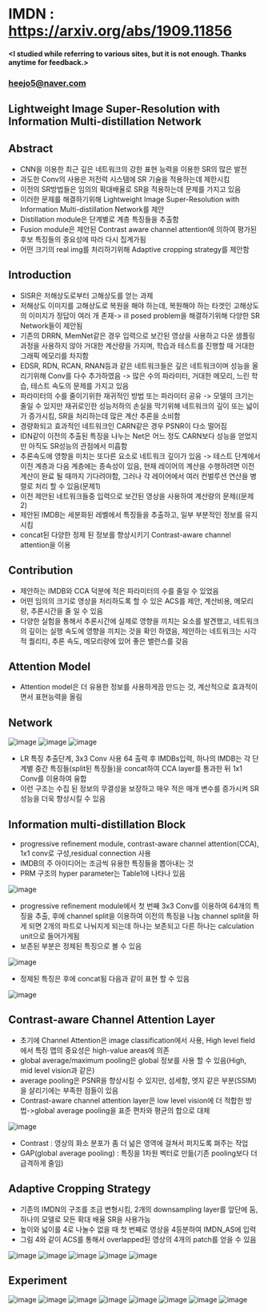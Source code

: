 # IMDN : https://arxiv.org/abs/1909.11856

#### <I studied while referring to various sites, but it is not enough. Thanks anytime for feedback.>
### <heejo5@naver.com>

Lightweight Image Super-Resolution with Information Multi-distillation Network
------------------------------------------------------------------------------
Abstract
--------
  * CNN을 이용한 최근 깊은 네트워크의 강한 표현 능력을 이용한 SR의 많은 발전
  * 과도한 Conv의 사용은 저전력 시스템에 SR 기술을 적용하는데 제한시킴
  * 이전의 SR방법들은 임의의 확대배율로 SR을 적용하는데 문제를 가지고 있음 
  * 이러한 문제를  해결하기위해 Lightweight Image Super-Resolution with Information Multi-distillation Network를 제안
  * Distillation module은 단계별로 계층 특징들을 추출함
  * Fusion module은 제안된 Contrast aware channel attention에 의하여 평가된 후보 특징들의 중요성에 따라 다시 집계가됨
  * 어떤 크기의 real img를 처리하기위해 Adaptive cropping strategy를 제안함

Introduction
------------
  * SISR은 저해상도로부터 고해상도를 얻는 과제
  * 저해상도 이미지를 고해상도로 복원을 해야 하는데, 복원해야 하는 타겟인 고해상도의 이미지가 정답이 여러 개 존재-> ill posed problem을 해결하기위해 다양한 SR Network들이 제안됨
  * 기존의 DRRN, MemNet같은 경우 입력으로 보간된 영상을 사용하고 다운 샘플링 과정을 사용하지 않아 거대한 계산량을 가지며, 학습과 테스트를 진행할 때 거대한 그래픽 메모리를 차지함
  * EDSR, RDN, RCAN, RNAN등과 같은 네트워크들은 깊은 네트워크이며 성능을 올리기위해 Conv를 다수 추가하였음 -> 많은 수의 파라미터, 거대한 메모리, 느린 학습, 테스트 속도의 문제를 가지고 있음
  * 파라미터의 수를 줄이기위한 재귀적인 방법 또는 파라미터 공유 -> 모델의 크기는 줄일 수 있지만 재귀로인한 성능저하의 손실을 막기위해 네트워크의 깊이 또는 넓이가 증가시킴, SR을 처리하는데 많은 계산 추론을 소비함
  * 경량화되고 효과적인 네트워크인 CARN같은 경우 PSNR이 다소 떨어짐
  * IDN같이 이전의 추출된 특징을 나누는 Net은 어느 정도 CARN보다 성능을 얻었지만 아직도 SR성능의 관점에서 미흡함
  * 추론속도에 영향을 미치는 또다른 요소로 네트워크 깊이가 있음 -> 테스트 단계에서 이전 계층과 다음 계층에는 종속성이 있음, 현재 레이어의 계산을 수행하려면 이전 계산이 완료 될 때까지 기다려야함, 그러나 각 레이어에서 여러 컨벌루션 연산을 병렬로 처리 할 수 있음(문제1)
  * 이전 제안된 네트워크들중 입력으로 보간된 영상을 사용하여 계산량의 문제((문제2)
  * 제안된 IMDB는 세분화된 레벨에서 특징들을 추출하고, 일부 부분적인 정보를 유지시킴 
  * concat된  다양한 정제 된 정보를 향상시키기 Contrast-aware channel attention을 이용

Contribution
------------
  * 제안하는 IMDB와 CCA 덕분에 적은 파라미터의 수를 줄일 수 있었음 
  * 어떤 임의의 크기로 영상을 처리하도록 할 수 있은 ACS를 제안, 계산비용, 메모리량, 추론시간을 줄 일 수 있음 
  * 다양한 실험을 통해서 추론시간에 실제로 영향을 끼치는 요소를 발견했고, 네트워크의 깊이는 실행 속도에 영향을 끼치는 것을 확인 하였음, 제안하는 네트워크는 시각적 퀄리티, 추론 속도, 메모리량에 있어 좋은 밸런스를 갖음

Attention Model
---------------
  * Attention model은 더 유용한 정보를 사용하게끔 만드는 것, 계산적으로 효과적이면서 표현능력을 올림

Network
-------
![image](https://user-images.githubusercontent.com/61686244/108628213-06573c80-749d-11eb-833c-99aaf6e96094.png)
![image](https://user-images.githubusercontent.com/61686244/108628219-09eac380-749d-11eb-8f74-e6cce0b72186.png)
![image](https://user-images.githubusercontent.com/61686244/108628230-1242fe80-749d-11eb-8b28-e3cbc7e80ce2.png)

  * LR 특징 추출단계, 3x3 Conv 사용 64 출력 후 IMDBs입력, 하나의 IMDB는 각 단계별 중간 특징들(split된 특징들)을 concat하여 CCA layer를 통과한 뒤 1x1 Conv를 이용하여 융합
  * 이런 구조는 수집 된 정보의 무결성을 보장하고 매우 적은 매개 변수를 증가시켜 SR 성능을 더욱 향상시킬 수 있음 

Information multi-distillation Block
------------------------------------
  * progressive refinement module, contrast-aware channel attention(CCA), 1x1 conv로 구성,residual connection 사용 
  * IMDB의 주 아이디어는 조금씩 유용한 특징들을 뽑아내는 것 
  * PRM 구조의 hyper parameter는 Table1에 나타나 있음 

![image](https://user-images.githubusercontent.com/61686244/108628258-39013500-749d-11eb-9e2b-1bb67fe12ddd.png)

  * progressive refinement module에서 첫 번째 3x3 Conv를 이용하여 64개의 특징을 추출, 후에 channel split을 이용하여 이전의 특징을 나눔 channel split을 하게 되면 2개의 파트로 나눠지게 되는데 하나는 보존되고 다른 하나는 calculation unit으로 들어가게됨 
  * 보존된 부분은 정제된 특징으로 볼 수 있음 

![image](https://user-images.githubusercontent.com/61686244/108628266-48807e00-749d-11eb-91a5-7d9d3def8256.png)

  * 정제된 특징은 후에 concat됨 다음과 같이 표현 할 수 있음 

![image](https://user-images.githubusercontent.com/61686244/108628270-53d3a980-749d-11eb-9475-148640465aaf.png)

Contrast-aware Channel Attention Layer
--------------------------------------
  * 초기에 Channel Attention은 image classification에서 사용, High level field에서 특징 맵의 중요성은 high-value areas에 의존 
  * global average/maximum pooling은 global 정보를 사용 할 수 있음(High, mid level vision과 같은)
  * average pooling은 PSNR을 향상시킬 수 있지만, 섬세함, 엣지 같은 부분(SSIM)을 살리기에는 부족한 점들이 있음 
  * Contrast-aware channel attention layer은 low level vision에 더 적합한 방법->global average pooling을 표준 편차와 평균의 합으로 대체

![image](https://user-images.githubusercontent.com/61686244/108628294-71a10e80-749d-11eb-90a3-51dd77e6f107.png)

  * Contrast : 영상의 화소 분포가 좀 더 넒은 영역에 걸쳐서 퍼지도록 펴주는 작업
  * GAP(global average pooling) : 특징을 1차원 벡터로 만듦(기존 pooling보다 더 급격하게 줄임)

Adaptive Cropping Strategy
--------------------------
  * 기존의 IMDN의 구조를 조금 변형시킴, 2개의 downsampling layer를 앞단에 둠, 하나의 모델로 모든 확대 배율 SR을 사용가능
  * 높이와 넓이를 4로 나눌수 없을 때 첫 번째로 영상을 4등분하여 IMDN_AS에 입력
  * 그림 4와 같이 ACS를 통해서 overlapped된 영상의 4개의 patch를 얻을 수 있음

![image](https://user-images.githubusercontent.com/61686244/108628307-8ed5dd00-749d-11eb-9eaf-3de2bebab048.png)
![image](https://user-images.githubusercontent.com/61686244/108628308-94332780-749d-11eb-9dd3-3eeb09c99838.png)
![image](https://user-images.githubusercontent.com/61686244/108628315-985f4500-749d-11eb-84af-06f78660c104.png)
![image](https://user-images.githubusercontent.com/61686244/108628318-9d23f900-749d-11eb-955f-c5354c079407.png)
![image](https://user-images.githubusercontent.com/61686244/108628322-a1501680-749d-11eb-8495-88b1b20a26c4.png)

Experiment
----------
![image](https://user-images.githubusercontent.com/61686244/108628329-ac0aab80-749d-11eb-977d-3734984ac3a7.png)
![image](https://user-images.githubusercontent.com/61686244/108628334-b036c900-749d-11eb-96e9-8a5f51058018.png)
![image](https://user-images.githubusercontent.com/61686244/108628336-b3ca5000-749d-11eb-8ed6-ef29bdc8a2f6.png)
![image](https://user-images.githubusercontent.com/61686244/108628340-baf15e00-749d-11eb-95e2-c078da2efe42.png)
![image](https://user-images.githubusercontent.com/61686244/108628343-bf1d7b80-749d-11eb-96e0-0bc8fb5d79ca.png)
![image](https://user-images.githubusercontent.com/61686244/108628347-c3e22f80-749d-11eb-894a-986adabc51e6.png)
![image](https://user-images.githubusercontent.com/61686244/108628352-c93f7a00-749d-11eb-800b-e9bd5519c805.png)
![image](https://user-images.githubusercontent.com/61686244/108628357-cd6b9780-749d-11eb-98ee-1cd9f13f1cb2.png)





